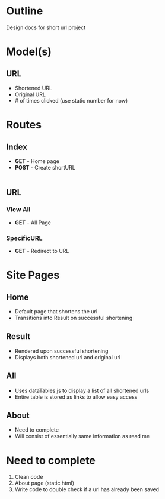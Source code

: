 # Outline
Design docs for short url project
# Model(s)
## URL
- Shortened URL
- Original URL
- \# of times clicked (use static number for now)
# Routes
## Index
- **GET** - Home page
- **POST** - Create shortURL 
</br></br>
## URL
### View All
- **GET** - All Page
### SpecificURL
- **GET** - Redirect to URL
# Site Pages
## Home
- Default page that shortens the url
- Transitions into Result on successful shortening
## Result
- Rendered upon successful shortening
- Displays both shortened url and original url
## All
- Uses dataTables.js to display a list of all shortened urls
- Entire table is stored as links to allow easy access
## About
- Need to complete
- Will consist of essentially same information as read me
# Need to complete
1. Clean code
1. About page (static html)
1. Write code to double check if a url has already been saved

